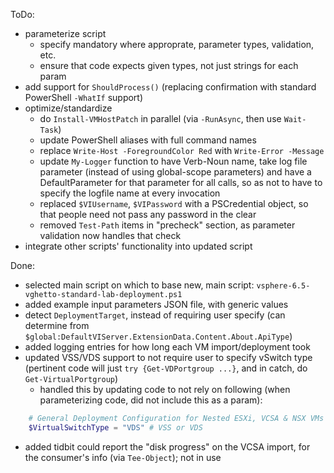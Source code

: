 ToDo:
- parameterize script
	- specify mandatory where approprate, parameter types, validation, etc.
	- ensure that code expects given types, not just strings for each param
- add support for `ShouldProcess()` (replacing confirmation with standard PowerShell `-WhatIf` support)
- optimize/standardize
	- do `Install-VMHostPatch` in parallel (via `-RunAsync`, then use `Wait-Task`)
	- update PowerShell aliases with full command names
	- replace `Write-Host -ForegroundColor Red` with `Write-Error -Message`
	- update `My-Logger` function to have Verb-Noun name, take log file parameter (instead of using global-scope parameters) and have a DefaultParameter for that parameter for all calls, so as not to have to specify the logfile name at every invocation
	- replaced `$VIUsername`, `$VIPassword` with a PSCredential object, so that people need not pass any password in the clear
	- removed `Test-Path` items in "precheck" section, as parameter validation now handles that check
- integrate other scripts' functionality into updated script

Done:
- selected main script on which to base new, main script:  `vsphere-6.5-vghetto-standard-lab-deployment.ps1`
- added example input parameters JSON file, with generic values
- detect `DeploymentTarget`, instead of requiring user specify (can determine from `$global:DefaultVIServer.ExtensionData.Content.About.ApiType`)
- added logging entries for how long each VM import/deployment took
- updated VSS/VDS support to not require user to specify vSwitch type (pertinent code will just `try {Get-VDPortgroup ...}`, and in catch, do `Get-VirtualPortgroup`)
	- handled this by updating code to not rely on following (when parameterizing code, did not include this as a param):
``` PowerShell
	# General Deployment Configuration for Nested ESXi, VCSA & NSX VMs
	$VirtualSwitchType = "VDS" # VSS or VDS
```
- added tidbit could report the "disk progress" on the VCSA import, for the consumer's info (via `Tee-Object`); not in use
